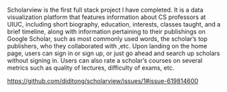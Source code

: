 Scholarview is the first full stack project I have completed. It is a data visualization platform that features information about CS professors at UIUC, including short biography, education, interests, classes taught, and a brief timeline, along with information pertaining to their publishings on Google Scholar, such as most commonly used words, the scholar’s top publishers, who they collaborated with ,etc. Upon landing on the home page, users can sign in or sign up, or just go ahead and search up scholars without signing in. Users can also rate a scholar’s courses on several metrics such as quality of lectures, difficulty of exams, etc.

https://github.com/diditong/scholarview/issues/1#issue-619814600
